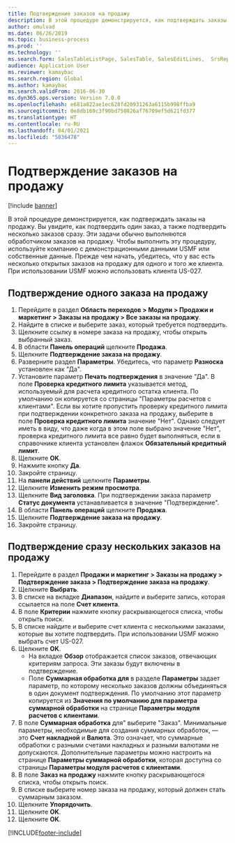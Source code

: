 ```yaml
---
title: Подтверждение заказов на продажу
description: В этой процедуре демонстрируется, как подтверждать заказы на продажу.
author: omulvad
ms.date: 06/26/2019
ms.topic: business-process
ms.prod: ''
ms.technology: ''
ms.search.form: SalesTableListPage, SalesTable, SalesEditLines,  SrsReportViewerForm, CustConfirmJournal, SysQueryForm, SysQueryFieldLookUp, SysLookup, SalesParmIdLookup, SalesUnconfirmedOrdersPart
audience: Application User
ms.reviewer: kamaybac
ms.search.region: Global
ms.author: kamaybac
ms.search.validFrom: 2016-06-30
ms.dyn365.ops.version: Version 7.0.0
ms.openlocfilehash: e681a822ae1ec628fd20931263a6115b998ffba9
ms.sourcegitcommit: 0e8db169c3f90bd750826af76709ef5d621fd377
ms.translationtype: HT
ms.contentlocale: ru-RU
ms.lasthandoff: 04/01/2021
ms.locfileid: "5836478"
---
```

# <a name="confirm-sales-orders"></a>Подтверждение заказов на продажу

[!include [banner](../../includes/banner.md)]

В этой процедуре демонстрируется, как подтверждать заказы на продажу. Вы увидите, как подтвердить один заказ, а также подтвердить несколько заказов сразу. Эти задачи обычно выполняются обработчиком заказов на продажу. Чтобы выполнить эту процедуру, используйте компанию с демонстрационными данными USMF или собственные данные. Прежде чем начать, убедитесь, что у вас есть несколько открытых заказов на продажу для одного и того же клиента. При использовании USMF можно использовать клиента US-027.


## <a name="confirm-a-single-sales-order"></a>Подтверждение одного заказа на продажу
1. Перейдите в раздел **Область переходов > Модули > Продажи и маркетинг > Заказы на продажу > Все заказы на продажу**.
2. Найдите в списке и выберите заказ, который требуется подтвердить.
3. Щелкните ссылку в номере заказа на продажу, чтобы открыть выбранный заказ.
4. В области **Панель операций** щелкните **Продажа**.
5. Щелкните **Подтверждение заказа на продажу**.
6. Разверните раздел **Параметры**. Убедитесь, что параметр **Разноска** установлен как "Да".  
7. Установите параметр **Печать подтверждения** в значение "Да". В поле **Проверка кредитного лимита** указывается метод, используемый для расчета кредитного остатка клиента. По умолчанию он копируется со страницы "Параметры расчетов с клиентами". Если вы хотите пропустить проверку кредитного лимита при подтверждении конкретного заказа на продажу, выберите в поле **Проверка кредитного лимита** значение "Нет". Однако следует иметь в виду, что даже когда в этом поле выбрано значение "Нет", проверка кредитного лимита все равно будет выполняться, если в справочнике клиента установлен флажок **Обязательный кредитный лимит**. 
8. Щелкните **OK**.
9. Нажмите кнопку **Да**.
10. Закройте страницу.
11. На **панели действий** щелкните **Параметры**.
12. Щелкните **Изменить режим просмотра**.
13. Щелкните **Вид заголовка**. При подтверждении заказа параметр **Статус документа** устанавливается в значение "Подтверждение". 
14. В области **Панель операций** щелкните **Продажа**.
15. Щелкните **Подтверждение заказа на продажу**.
16. Закройте страницу.

## <a name="confirm-multiple-sales-orders-at-once"></a>Подтверждение сразу нескольких заказов на продажу
1. Перейдите в раздел **Продажи и маркетинг > Заказы на продажу > Подтверждение заказа > Подтверждение заказа на продажу**.
2. Щелкните **Выбрать**.
3. В списке на вкладке **Диапазон**, найдите и выберите запись, которая ссылается на поле **Счет клиента**.
4. В поле **Критерии** нажмите кнопку раскрывающегося списка, чтобы открыть поиск.
5. В списке найдите и выберите счет клиента с несколькими заказами, которые вы хотите подтвердить. При использовании USMF можно выбрать счет US-027.  
6. Щелкните **OK**.
    - На вкладке **Обзор** отображается список заказов, отвечающих критериям запроса. Эти заказы будут включены в подтверждение.  
    - Поле **Суммарная обработка для** в разделе **Параметры** задает параметр, по которому несколько заказов должны объединяться в один документ подтверждения. По умолчанию этот параметр копируется из **Значения по умолчанию для параметра суммарной обработки** на странице **Параметры модуля расчетов с клиентами**.  
7. В поле **Суммарная обработка** для" выберите "Заказ". Минимальные параметры, необходимые для создания суммарных обработок, — это **Счет накладной** и **Валюта**. Это означает, что суммарные обработки с разными счетами накладных и разными валютами не допускаются. Дополнительные параметры можно настроить на странице **Параметры суммарной обработки**, которая доступна со страницы **Параметры модуля расчетов с клиентами**. 
8. В поле **Заказ на продажу** нажмите кнопку раскрывающегося списка, чтобы открыть поиск.
9. В списке выберите номер заказа на продажу, который должен стать суммарным заказом.
10. Щелкните **Упорядочить**.
11. Щелкните **OK**.
12. Щелкните **OK**.



[!INCLUDE[footer-include](../../../includes/footer-banner.md)]